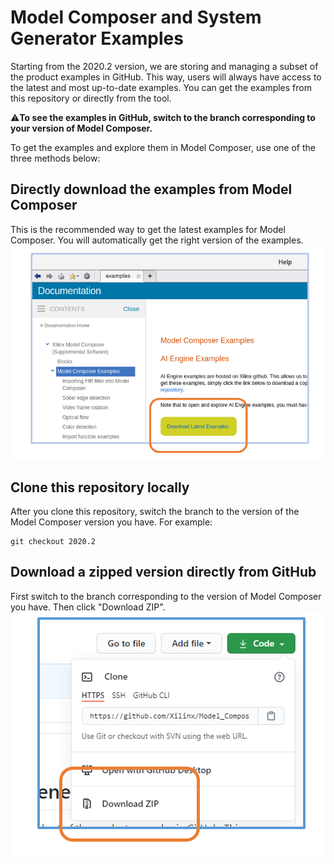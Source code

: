 # Model Composer and System Generator Examples

Starting from the 2020.2 version, we are storing and managing a subset of the product examples in GitHub. This way, users will always have access to the latest and most up-to-date examples. You can get the examples from this repository or directly from the tool.

:warning:**To see the examples in GitHub, switch to the branch corresponding to your version of Model Composer.**

To get the examples and explore them in Model Composer, use one of the three methods below:

## Directly download the examples from Model Composer
This is the recommended way to get the latest examples for Model Composer. You will automatically get the right version of the examples.
![](images/download_from_model_composer.PNG)

## Clone this repository locally
After you clone this repository, switch the branch to the version of the Model Composer version you have. For example:
```
git checkout 2020.2
```

## Download a zipped version directly from GitHub
First switch to the branch corresponding to the version of Model Composer you have. Then click "Download ZIP".
![](images/download_zip_from_github.PNG)
